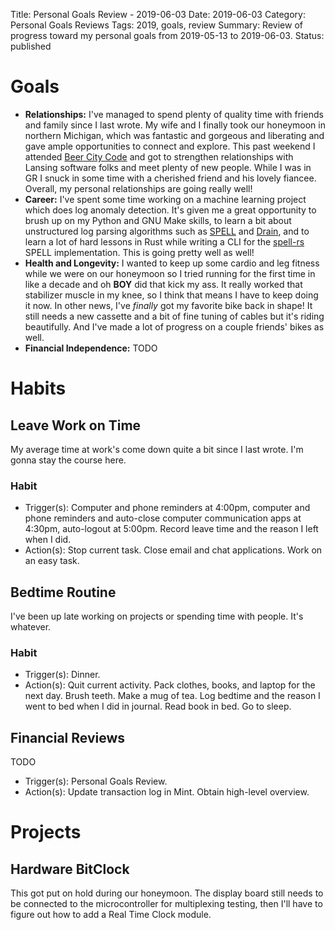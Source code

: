 Title: Personal Goals Review - 2019-06-03
Date: 2019-06-03
Category: Personal Goals Reviews
Tags: 2019, goals, review
Summary: Review of progress toward my personal goals from 2019-05-13 to 2019-06-03.
Status: published


# Goals
* **Relationships:** I've managed to spend plenty of quality time with friends and family since I last wrote. My wife and I finally took our honeymoon in northern Michigan, which was fantastic and gorgeous and liberating and gave ample opportunities to connect and explore. This past weekend I attended [Beer City Code](https://beercitycode.com/) and got to strengthen relationships with Lansing software folks and meet plenty of new people. While I was in GR I snuck in some time with a cherished friend and his lovely fiancee. Overall, my personal relationships are going really well!
* **Career:** I've spent some time working on a machine learning project which does log anomaly detection. It's given me a great opportunity to brush up on my Python and GNU Make skills, to learn a bit about unstructured log parsing algorithms such as [SPELL](https://www.cs.utah.edu/~lifeifei/papers/spell.pdf) and [Drain](http://jmzhu.logpai.com/pub/pjhe_icws2017.pdf), and to learn a lot of hard lessons in Rust while writing a CLI for the [spell-rs](https://github.com/nbigaouette/spell-rs) SPELL implementation. This is going pretty well as well!
* **Health and Longevity:** I wanted to keep up some cardio and leg fitness while we were on our honeymoon so I tried running for the first time in like a decade and oh **BOY** did that kick my ass. It really worked that stabilizer muscle in my knee, so I think that means I have to keep doing it now. In other news, I've *finally* got my favorite bike back in shape! It still needs a new cassette and a bit of fine tuning of cables but it's riding beautifully. And I've made a lot of progress on a couple friends' bikes as well.
* **Financial Independence:** TODO

# Habits
## Leave Work on Time
My average time at work's come down quite a bit since I last wrote. I'm gonna stay the course here.

### Habit
* Trigger(s): Computer and phone reminders at 4:00pm, computer and phone reminders and auto-close computer communication apps at 4:30pm, auto-logout at 5:00pm. Record leave time and the reason I left when I did.
* Action(s): Stop current task. Close email and chat applications. Work on an easy task.

## Bedtime Routine
I've been up late working on projects or spending time with people. It's whatever.

### Habit
* Trigger(s): Dinner.
* Action(s): Quit current activity. Pack clothes, books, and laptop for
 the next day. Brush teeth. Make a mug of tea. Log bedtime and the reason I went to bed when I did in journal. Read book in bed. Go to sleep.

## Financial Reviews
TODO

* Trigger(s): Personal Goals Review.
* Action(s): Update transaction log in Mint. Obtain high-level overview.

# Projects
## Hardware BitClock
This got put on hold during our honeymoon. The display board still needs to be connected to the microcontroller for multiplexing testing, then I'll have to figure out how to add a Real Time Clock module.
